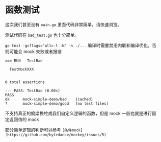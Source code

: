 # 函数测试

这次我们甚至没有 `main.go` 里面代码非常简单，请快速浏览。

测试代码在 `bad_test.go` 也十分简单。

`go test -gcflags="all=-l -N" -v ./...` 编译时需要禁用内联和编译优化，否则可能会 mock 失败或者报错

```
=== RUN   TestBad

  TestMockXXX 


0 total assertions

--- PASS: TestBad (0.00s)
PASS
ok      mock-simple-demo/bad    (cached)
?       mock-simple-demo/good   [no test files]
```

不支持真正的偷梁换柱成我们自定义逻辑的函数，但是 mock 一般也就是进行固定返回值的 mock

部分简单逻辑的判断可以参考 `[条件mock](https://github.com/bytedance/mockey/issues/5)`